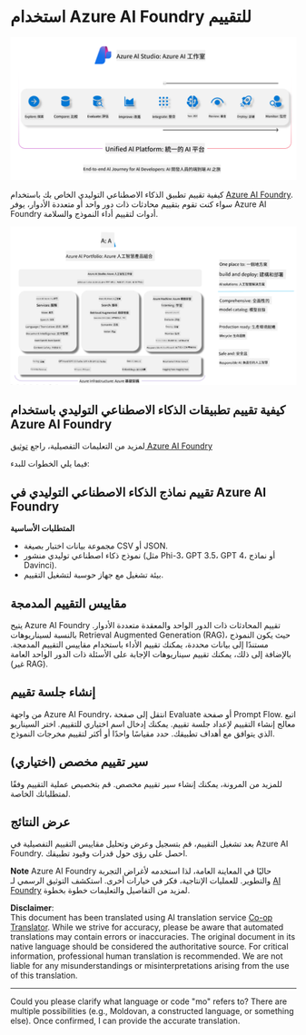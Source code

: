 <!--
CO_OP_TRANSLATOR_METADATA:
{
  "original_hash": "7b4235159486df4000e16b7b46ddfec3",
  "translation_date": "2025-05-07T14:43:13+00:00",
  "source_file": "md/01.Introduction/05/AIFoundry.md",
  "language_code": "mo"
}
-->
# **استخدام Azure AI Foundry للتقييم**

![aistudo](../../../../../translated_images/AIFoundry.9e0b513e999a1c5aa227e4c7028b5ff9a6cb712e6613c696705445ee4ca8f35d.mo.png)

كيفية تقييم تطبيق الذكاء الاصطناعي التوليدي الخاص بك باستخدام [Azure AI Foundry](https://ai.azure.com?WT.mc_id=aiml-138114-kinfeylo). سواء كنت تقوم بتقييم محادثات ذات دور واحد أو متعددة الأدوار، يوفر Azure AI Foundry أدوات لتقييم أداء النموذج والسلامة.

![aistudo](../../../../../translated_images/AIPortfolio.69da59a8e1eaa70f2bab1836c11a69fc97e59f1b1b4154ce5e58bc589d278047.mo.png)

## كيفية تقييم تطبيقات الذكاء الاصطناعي التوليدي باستخدام Azure AI Foundry
لمزيد من التعليمات التفصيلية، راجع [توثيق Azure AI Foundry](https://learn.microsoft.com/azure/ai-studio/how-to/evaluate-generative-ai-app?WT.mc_id=aiml-138114-kinfeylo)

فيما يلي الخطوات للبدء:

## تقييم نماذج الذكاء الاصطناعي التوليدي في Azure AI Foundry

**المتطلبات الأساسية**

- مجموعة بيانات اختبار بصيغة CSV أو JSON.
- نموذج ذكاء اصطناعي توليدي منشور (مثل Phi-3، GPT 3.5، GPT 4، أو نماذج Davinci).
- بيئة تشغيل مع جهاز حوسبة لتشغيل التقييم.

## مقاييس التقييم المدمجة

يتيح Azure AI Foundry تقييم المحادثات ذات الدور الواحد والمعقدة متعددة الأدوار.
بالنسبة لسيناريوهات Retrieval Augmented Generation (RAG)، حيث يكون النموذج مستندًا إلى بيانات محددة، يمكنك تقييم الأداء باستخدام مقاييس التقييم المدمجة.
بالإضافة إلى ذلك، يمكنك تقييم سيناريوهات الإجابة على الأسئلة ذات الدور الواحد العامة (غير RAG).

## إنشاء جلسة تقييم

من واجهة Azure AI Foundry، انتقل إلى صفحة Evaluate أو صفحة Prompt Flow.
اتبع معالج إنشاء التقييم لإعداد جلسة تقييم. يمكنك إدخال اسم اختياري للتقييم.
اختر السيناريو الذي يتوافق مع أهداف تطبيقك.
حدد مقياسًا واحدًا أو أكثر لتقييم مخرجات النموذج.

## سير تقييم مخصص (اختياري)

للمزيد من المرونة، يمكنك إنشاء سير تقييم مخصص. قم بتخصيص عملية التقييم وفقًا لمتطلباتك الخاصة.

## عرض النتائج

بعد تشغيل التقييم، قم بتسجيل وعرض وتحليل مقاييس التقييم التفصيلية في Azure AI Foundry. احصل على رؤى حول قدرات وقيود تطبيقك.

**Note** Azure AI Foundry حاليًا في المعاينة العامة، لذا استخدمه لأغراض التجربة والتطوير. للعمليات الإنتاجية، فكر في خيارات أخرى. استكشف التوثيق الرسمي لـ [AI Foundry](https://learn.microsoft.com/azure/ai-studio/?WT.mc_id=aiml-138114-kinfeylo) لمزيد من التفاصيل والتعليمات خطوة بخطوة.

**Disclaimer**:  
This document has been translated using AI translation service [Co-op Translator](https://github.com/Azure/co-op-translator). While we strive for accuracy, please be aware that automated translations may contain errors or inaccuracies. The original document in its native language should be considered the authoritative source. For critical information, professional human translation is recommended. We are not liable for any misunderstandings or misinterpretations arising from the use of this translation.

---

Could you please clarify what language or code "mo" refers to? There are multiple possibilities (e.g., Moldovan, a constructed language, or something else). Once confirmed, I can provide the accurate translation.